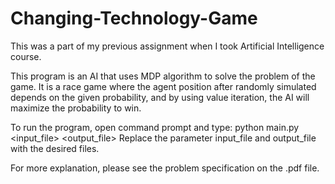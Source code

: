 # Changing-Technology-Game
This was a part of my previous assignment when I took Artificial Intelligence course.

This program is an AI that uses MDP algorithm to solve the problem of the game. It is a race game where the agent position after randomly simulated depends on the given probability, and by using value iteration, the AI will maximize the probability to win.

To run the program, open command prompt and type:
python main.py <input_file> <output_file>
Replace the parameter input_file and output_file with the desired files.

For more explanation, please see the problem specification on the .pdf file.